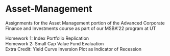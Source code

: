 # Asset-Management
Assignments for the Asset Management portion of the Advanced Corporate Finance and Investments course as part of our MSBA'22 program at UT

Homework 1: Index Portfolio Replication  
Homework 2: Small Cap Value Fund Evaluation  
Extra Credit: Yield Curve Inversion Plot as Indicator of Recession
